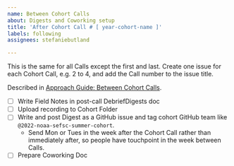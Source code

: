 ```yaml
---
name: Between Cohort Calls
about: Digests and Coworking setup
title: 'After Cohort Call # [ year-cohort-name ]'
labels: following
assignees: stefaniebutland

---
```


This is the same for all Calls except the first and last. Create one issue for each Cohort Call, e.g. 2 to 4, and add the Call number to the issue title.

Described in [Approach Guide: Between Cohort Calls](https://openscapes.github.io/approach-guide/champions/leading-cohort-calls.html#between-cohort-calls). 

- [ ] Write Field Notes in post-call DebriefDigests doc
- [ ] Upload recording to Cohort Folder
- [ ] Write and post Digest as a GitHub issue and tag cohort GitHub team like `@2022-noaa-sefsc-summer-cohort`. 
    - Send Mon or Tues in the week after the Cohort Call rather than immediately after, so people have touchpoint in the week between Calls.
- [ ] Prepare Coworking Doc
